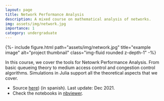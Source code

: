 ```yaml
---
layout: page
title: Network Performance Analysis
description: A mixed course on mathematical analysis of networks.
img: assets/img/network.jpg
importance: 1
category: undergraduate
---
```



<div class="row">
<div class="col">
{%- include figure.html
  path="assets/img/network.jpg" title="example image"
  alt="project thumbnail" class="img-fluid rounded z-depth-1" -%}
</div>

<div class="col" markdown="1">

In this course, we cover the tools for Netowrk Performance Analysis. From basic queueing theory to medium access control and congestion control algorithms. Simulations in Julia support all the theoretical aspects that we cover.

* Source [here](https://github.com/aferragu/analisisderedes)) (in spanish). Last update: Dec 2021.
* Check the notebooks in  [nbviewer](https://nbviewer.jupyter.org/github/aferragu/analisisderedes/tree/master/).

</div>
</div>
